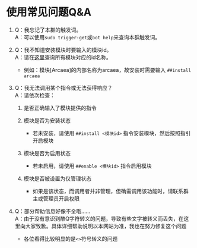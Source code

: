 # 使用常见问题Q&A

1. Q：我忘记了本群的触发词。  
   A：可以使用`sudo trigger-get`或`bot help`来查询本群触发词。  
2. Q：我不知道安装模块时要输入的模块id。  
   A：请在[这里](available-modules/index.md)查询所有模块对应的id名称。  
   	* 例如：模块[Arcaea]的内部名称为arcaea，故安装时需要输入 `##install arcaea`
3. Q：我无法调用某个指令或无法获得响应？  
   A：请依次检查：  

   1. 是否正确输入了模块提供的指令  
   2. 模块是否为安装状态  
      * 若未安装，请使用 `##install <模块id>` 指令安装模块，然后按照指引开启模块  

   3. 模块是否为启用状态
      * 若未启用，请使用 `##enable <模块id>` 指令启用模块

   4. 模块是否被设置为仅管理状态  
      * 如果是该状态，而调用者并非管理，但确需调用该功能时，请联系群主或管理员开启权限

4. Q：部分帮助信息好像不全哦……  
   A：由于没有意识到酷Q字符转义的问题，导致有些文字被转义而丢失，在这里向大家致歉。具体详细帮助说明以本网站为准，我也在努力修复这个问题  
   	* 各位看得比较明显的是`<>`符号转义的问题

